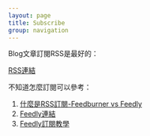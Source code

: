 ```yaml
---
layout: page
title: Subscribe
group: navigation
---
```


Blog文章訂閱RSS是最好的：

[RSS連結](https://feeds.feedburner.com/maxchennote/44raKbobVYA)

不知道怎麼訂閱可以參考：
1. [什麼是RSS訂閱-Feedburner vs Feedly](https://maxchennote.com/blog/2023/07/07/feedburner-vs-feedly-%E6%9C%89%E4%BB%80%E9%BA%BC%E5%B7%AE%E5%88%A5-blog.html)
2. [Feedly連結](https://feedly.com/)
3. [Feedly訂閱教學](https://gomrcuriosity.com/feedly-introduction/)